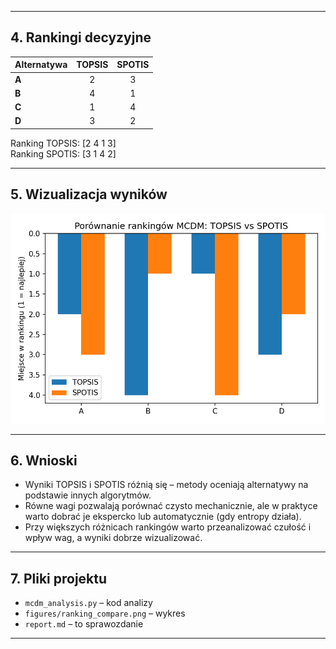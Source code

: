 
---

## 4. Rankingi decyzyjne

| Alternatywa | TOPSIS | SPOTIS |
|-------------|:------:|:------:|
| **A**       |   2    |   3    |
| **B**       |   4    |   1    |
| **C**       |   1    |   4    |
| **D**       |   3    |   2    |

Ranking TOPSIS: [2 4 1 3]  
Ranking SPOTIS: [3 1 4 2]

---

## 5. Wizualizacja wyników

![Ranking TOPSIS vs SPOTIS](figures/ranking_compare.png)

---

## 6. Wnioski

- Wyniki TOPSIS i SPOTIS różnią się – metody oceniają alternatywy na podstawie innych algorytmów.
- Równe wagi pozwalają porównać czysto mechanicznie, ale w praktyce warto dobrać je ekspercko lub automatycznie (gdy entropy działa).
- Przy większych różnicach rankingów warto przeanalizować czułość i wpływ wag, a wyniki dobrze wizualizować.

---

## 7. Pliki projektu

- `mcdm_analysis.py` – kod analizy
- `figures/ranking_compare.png` – wykres
- `report.md` – to sprawozdanie

---
